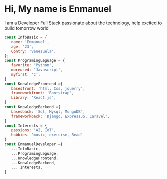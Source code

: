 
<div class="container"><h1 class="center">Hi, My name is Enmanuel</h1></di>

 I am a Developer Full Stack passionate about the technology,  help excited to build tomorrow world
 ```javascript
 const InfoBasic = {
    name: 'Enmanuel',
    age: '23',
    Contry: 'Venezuela',
};
const ProgramingLeguage = {
    favorite: 'Python',
    moreused: 'Javascript',
    myfirst: 'C',
}
const KnowledgeFrontend ={
    basesfront: 'html, Css, jquerry',
    frameworkfront: 'Bootstrap',
    Library: 'React.js',
}
const KnowledgeBackend ={
    basesback: 'Sql, Mysql, MongoDB',
    frameworkback: 'Django, ExpressJS, Laravel',
}
const Interests = {
    passions: 'AI, IoT',
    hobbies: 'music, exercise, Read'
}
const EnmanuelDeveloper ={
    ...InfoBasic,
    ...ProgramingLeguage,
    ...KnowledgeFrontend,
    ...KnowledgeBackend,
    ... Interests,
}

```
